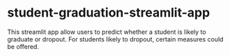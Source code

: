 # student-graduation-streamlit-app
This streamlit app allow users to predict whether a student is likely to graduate or dropout. For students likely to dropout, certain measures could be offered. 
